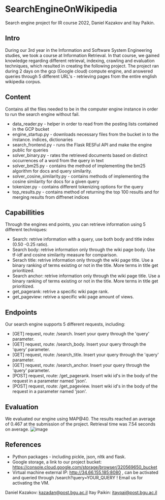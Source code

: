 # SearchEngineOnWikipedia
Search engine project for IR course 2022, Daniel Kazakov and Itay Paikin.

## Intro
During our 3rd year in the Information and Software System Engineering studies, we took a course at Information Retrieval.
In that course, we gained knowledge regarding different retrieval, indexing, crawling and evaluation techniques, which resulted in creating the following project.
The project ran during 2 days on the gcp (Google cloud) compute engine,
and answered queries through 5 different URL's - retrieving pages from the entire english wikipedia corpus.

## Content
Contains all the files needed to be in the computer engine instance in order to run the search engine without fail.
* data_reader.py - helper in order to read from the posting lists contained in the GCP bucket
* engine_startup.py - downloads necessary files from the bucket in to the instance. indices, dictionaries
* search_frontend.py - runs the Flask RESFul API and make the engine public for queries
* solver_binary.py - rates the retrieved documents based on distinct occurrences of a word from the query in text
* solver_bm25.py - contains the method of implementing the bm25 algorithm for docs and query similarity.
* solver_cosine_similarity.py - contains methods of implementing the cosine similarity for docs for a given query
* tokenizer.py - contains different tokenizing options for the query
* top_results.py - contains method of returning the top 100 results and for merging results from diffrenet indices
## Capabillities
Through the engines end points, you can retrieve information using 5 different techniques:

* Search: retrive information with a query, use both body and title index (0.50 -0.25 ratio). 
* Search body: retrive information only through the wiki page body. Use tf-idf and cosine similarity measure for comparison.
* Serach title: retrive information only through the wiki page title. Use a binary ranking of terms existing or not in the title. More terms in title get prioritized.
* Search anchor: retrive information only through the wiki page title. Use a binary ranking of terms existing or not in the title. More terms in title get prioritized.
* get_pagerank: retrive a specific wiki page rank.
* get_pageview: retrive a specific wiki page amount of views.
## Endpoints
Our search engine supports 5 different requests, including:

* [GET] request, route: /search. Insert your query through the 'query' parameter.
* [GET] request, route: /search_body. Insert your query through the 'query' parameter.
* [GET] request, route: /search_title. Insert your query through the 'query' parameter.
* [GET] request, route: /search_anchor. Insert your query through the 'query' parameter.
* [POST] request, route: /get_pagerank. Insert wiki id's in the body of the request in a parameter named 'json'.
* [POST] request, route: /get_pageview. Insert wiki id's in the body of the request in a parameter named 'json'.

## Evaluation
We evaluated our engine using MAP@40. The results reached an average of 0.467 at the submission of the project.
Retrieval time was 7.54 seconds on average.
![image](https://user-images.githubusercontent.com/81555212/212553996-ef65d409-3be8-40e5-b6f6-e4e3f767a097.png)

## References
* Python packages - including pickle, json, nltk and flask.
* Google storage, a link to our project bucket: https://console.cloud.google.com/storage/browser/320569650_bucket
* Virtual machine external IP: http://34.66.155.185:8080 , can be activated and queried through /search?query=YOUR_QUERY ! Email us for activating the VM.

Daniel Kazakov: kazadan@post.bgu.ac.il 
Itay Paikin: itaypai@post.bgu.ac.il
